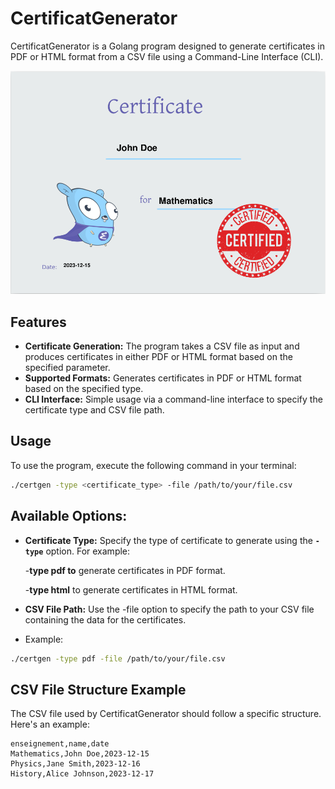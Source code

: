# CertificatGenerator

CertificatGenerator is a Golang program designed to generate certificates in PDF or HTML format from a CSV file using a Command-Line Interface (CLI).

![This is an image](https://github.com/gildasgatel/CertificateGenerator/blob/master/public/asset/image.png)


## Features

- **Certificate Generation:** The program takes a CSV file as input and produces certificates in either PDF or HTML format based on the specified parameter.
- **Supported Formats:** Generates certificates in PDF or HTML format based on the specified type.
- **CLI Interface:** Simple usage via a command-line interface to specify the certificate type and CSV file path.

## Usage
To use the program, execute the following command in your terminal:

```bash
./certgen -type <certificate_type> -file /path/to/your/file.csv
```
## Available Options:
- **Certificate Type:** Specify the type of certificate to generate using the **`-type`** option. For example:

  -**type pdf to** generate certificates in PDF format.
  
  -**type html** to generate certificates in HTML format.
- **CSV File Path:** Use the -file option to specify the path to your CSV file containing the data for the certificates.

- Example:

```bash
./certgen -type pdf -file /path/to/your/file.csv
```
## CSV File Structure Example

The CSV file used by CertificatGenerator should follow a specific structure. Here's an example:

```csv
enseignement,name,date
Mathematics,John Doe,2023-12-15
Physics,Jane Smith,2023-12-16
History,Alice Johnson,2023-12-17
